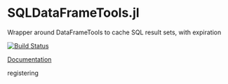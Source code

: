 # SQLDataFrameTools.jl

Wrapper around DataFrameTools to cache SQL result sets, with expiration

[![Build Status](https://github.com/lawless-m/SQLDataFrameTools.jl/actions/workflows/CI.yml/badge.svg?branch=main)](https://github.com/lawless-m/SQLDataFrameTools.jl/actions/workflows/CI.yml?query=branch%3Amain)

[Documentation](https://lawless-m.github.io/SQLDataFrameTools.jl/dev/)

registering
